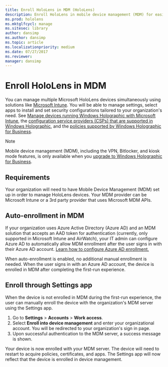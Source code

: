 ```yaml
---
title: Enroll HoloLens in MDM (HoloLens)
description: Enroll HoloLens in mobile device management (MDM) for easier management of multiple devices.
ms.prod: hololens
ms.mktglfcycl: manage
ms.sitesec: library
author: dansimp
ms.author: dansimp
ms.topic: article
ms.localizationpriority: medium
ms.date: 07/27/2017
ms.reviewer: 
manager: dansimp
---
```


# Enroll HoloLens in MDM

You can manage multiple Microsoft HoloLens devices simultaneously using solutions like [Microsoft Intune](https://docs.microsoft.com/intune/windows-holographic-for-business). You will be able to manage settings, select apps to install and set security configurations tailored to your organization's need. See [Manage devices running Windows Holographic with Microsoft Intune](https://docs.microsoft.com/intune/windows-holographic-for-business), the [configuration service providers (CSPs) that are supported in Windows Holographic](https://msdn.microsoft.com/windows/hardware/commercialize/customize/mdm/configuration-service-provider-reference#hololens), and the [policies supported by Windows Holographic for Business](https://msdn.microsoft.com/windows/hardware/commercialize/customize/mdm/policy-configuration-service-provider#hololenspolicies).

>[!NOTE]
>Mobile device management (MDM), including the VPN, Bitlocker, and kiosk mode features, is only available when you [upgrade to Windows Holographic for Business](hololens1-upgrade-enterprise.md).

## Requirements

 Your organization will need to have Mobile Device Management (MDM) set up in order to manage HoloLens devices. Your MDM provider can be Microsoft Intune or a 3rd party provider that uses Microsoft MDM APIs.

## Auto-enrollment in MDM

If your organization uses Azure Active Directory (Azure AD) and an MDM solution that accepts an AAD token for authentication (currently, only supported in Microsoft Intune and AirWatch), your IT admin can configure Azure AD to automatically allow MDM enrollment after the user signs in with their Azure AD account. [Learn how to configure Azure AD enrollment.](https://docs.microsoft.com/intune/deploy-use/set-up-windows-device-management-with-microsoft-intune#azure-active-directory-enrollment)

When auto-enrollment is enabled, no additional manual enrollment is needed. When the user signs in with an Azure AD account, the device is enrolled in MDM after completing the first-run experience.

## Enroll through Settings app

 When the device is not enrolled in MDM during the first-run experience, the user can manually enroll the device with the organization's MDM server using the Settings app.

1. Go to **Settings** > **Accounts** > **Work access**.
1. Select **Enroll into device management** and enter your organizational account. You will be redirected to your organization's sign in page.
1. Upon successful authentication to the MDM server, a success message is shown.

Your device is now enrolled with your MDM server. The device will need to restart to acquire policies, certificates, and apps. The Settings app will now reflect that the device is enrolled in device management.
